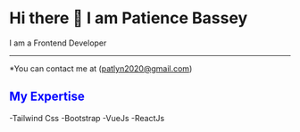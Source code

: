 # Hi there 👋 I am **Patience Bassey**
I am a Frontend Developer
***
*You can contact me at (patlyn2020@gmail.com)
## <span style="color:blue">My Expertise</span> 
-Tailwind Css
-Bootstrap
-VueJs
-ReactJs

<!--
**philpat/philpat** is a ✨ _special_ ✨ repository because its `README.md` (this file) appears on your GitHub profile.

Here are some ideas to get you started:

- 🔭 I’m currently working on ...
- 🌱 I’m currently learning ...
- 👯 I’m looking to collaborate on ...
- 🤔 I’m looking for help with ...
- 💬 Ask me about ...
- 📫 How to reach me: ...
- 😄 Pronouns: ...
- ⚡ Fun fact: ...
-->
